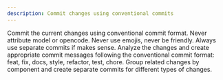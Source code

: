 ```yaml
---
description: Commit changes using conventional commits
---
```


Commit the current changes using conventional commit format. Never attribute model or opencode. Never use emojis, never be friendly. Always use separate commits if makes sense. Analyze the changes and create appropriate commit messages following the conventional commit format: feat, fix, docs, style, refactor, test, chore. Group related changes by component and create separate commits for different types of changes.

